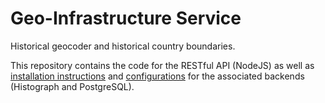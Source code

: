 Geo-Infrastructure Service
==========================

Historical geocoder and historical country boundaries.

This repository contains the code for the RESTful API (NodeJS) as well as [installation instructions](docs/install.md) and [configurations](config/) for the associated backends (Histograph and PostgreSQL).
